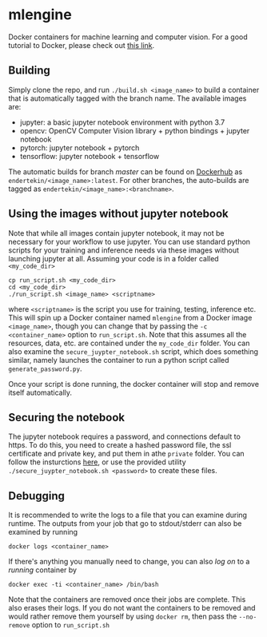 # mlengine
Docker containers for machine learning and computer vision. For a good tutorial to Docker, please check out [this link](https://docker-curriculum.com).

## Building
Simply clone the repo, and run `./build.sh <image_name>` to build a container that is automatically tagged with the branch name. The available images are:

* jupyter: a basic jupyter notebook environment with python 3.7
* opencv: OpenCV Computer Vision library + python bindings + jupyter notebook
* pytorch: jupyter notebook + pytorch
* tensorflow: jupyter notebook + tensorflow

The automatic builds for branch _master_ can be found on [Dockerhub](https://hub.docker.com) as `endertekin/<image_name>:latest`. For other branches, the auto-builds are tagged as `endertekin/<image_name>:<branchname>`.


## Using the images without jupyter notebook
Note that while all images contain jupyter notebook, it may not be necessary for your workflow to use jupyter. You can use standard python scripts for your training and inference needs via these images without launching jupyter at all. Assuming your code is in a folder called `<my_code_dir>`

```
cp run_script.sh <my_code_dir>
cd <my_code_dir>
./run_script.sh <image_name> <scriptname>
```

where `<scriptname>` is the script you use for training, testing, inference etc. This will spin up a Docker container named `mlengine` from a Docker image `<image_name>`, though you can change that by passing the `-c <container_name>` option to `run_script.sh`. Note that this assumes all the resources, data, etc. are contained under the `my_code_dir` folder. You can also examine the `secure_juypter_notebook.sh` script, which does something similar, namely launches the container to run a python script called `generate_password.py`.

Once your script is done running, the docker container will stop and remove itself automatically.

## Securing the notebook
The jupyter notebook requires a password, and connections default to https. To do this, you need to create a hashed password file, the ssl certificate and private key, and put them in athe `private` folder. You can follow the insturctions [here](https://jupyter-notebook.readthedocs.io/en/stable/public_server.html), or use the provided utility `./secure_juypter_notebook.sh <password>` to create these files.

## Debugging
It is recommended to write the logs to a file that you can examine during runtime. The outputs from your job that go to stdout/stderr can also be examined by running
```
docker logs <container_name>
```

If there's anything you manually need to change, you can also _log on_ to a *running* container by
```
docker exec -ti <container_name> /bin/bash
```

Note that the containers are removed once their jobs are complete. This also erases their logs. If you do not want the containers to be removed and would rather remove them yourself by using `docker rm`, then pass the `--no-remove` option to `run_script.sh`